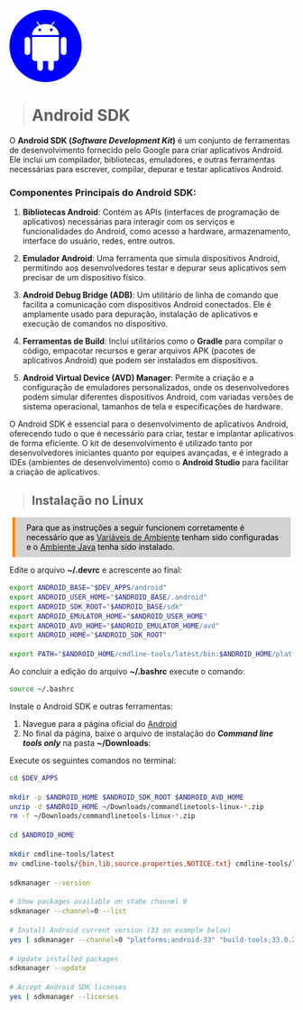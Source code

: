 <p><img src="../images/android.png" width=128 /></p>

># **Android SDK**

O **Android SDK (_Software Development Kit_)** é um conjunto de ferramentas de desenvolvimento fornecido pelo Google para criar aplicativos Android. Ele inclui um compilador, bibliotecas, emuladores, e outras ferramentas necessárias para escrever, compilar, depurar e testar aplicativos Android.

### Componentes Principais do Android SDK:

1. **Bibliotecas Android**: Contém as APIs (interfaces de programação de aplicativos) necessárias para interagir com os serviços e funcionalidades do Android, como acesso a hardware, armazenamento, interface do usuário, redes, entre outros.
   
2. **Emulador Android**: Uma ferramenta que simula dispositivos Android, permitindo aos desenvolvedores testar e depurar seus aplicativos sem precisar de um dispositivo físico.
   
3. **Android Debug Bridge (ADB)**: Um utilitário de linha de comando que facilita a comunicação com dispositivos Android conectados. Ele é amplamente usado para depuração, instalação de aplicativos e execução de comandos no dispositivo.

4. **Ferramentas de Build**: Inclui utilitários como o **Gradle** para compilar o código, empacotar recursos e gerar arquivos APK (pacotes de aplicativos Android) que podem ser instalados em dispositivos.

5. **Android Virtual Device (AVD) Manager**: Permite a criação e a configuração de emuladores personalizados, onde os desenvolvedores podem simular diferentes dispositivos Android, com variadas versões de sistema operacional, tamanhos de tela e especificações de hardware.

O Android SDK é essencial para o desenvolvimento de aplicativos Android, oferecendo tudo o que é necessário para criar, testar e implantar aplicativos de forma eficiente. O kit de desenvolvimento é utilizado tanto por desenvolvedores iniciantes quanto por equipes avançadas, e é integrado a IDEs (ambientes de desenvolvimento) como o **Android Studio** para facilitar a criação de aplicativos.

> ## Instalação no Linux

<div style="color: black; background-color: lightgrey; margin: 10px 5px; vertical-align: middle; padding:10px 10px 10px 20px; border-radius: 2px; border-left: 5px solid darkorange">
Para que as instruções a seguir funcionem corretamente é necessário que as <a href="../common/env.md">Variáveis de Ambiente</a> tenham sido configuradas e o <a href="../common/java.md">Ambiente Java</a> tenha sido instalado.
</div>

Edite o arquivo **~/.devrc** e acrescente ao final:
```bash
export ANDROID_BASE="$DEV_APPS/android"
export ANDROID_USER_HOME="$ANDROID_BASE/.android"
export ANDROID_SDK_ROOT="$ANDROID_BASE/sdk"
export ANDROID_EMULATOR_HOME="$ANDROID_USER_HOME"
export ANDROID_AVD_HOME="$ANDROID_EMULATOR_HOME/avd"
export ANDROID_HOME="$ANDROID_SDK_ROOT"

export PATH="$ANDROID_HOME/cmdline-tools/latest/bin:$ANDROID_HOME/platform-tools:$ANDROID_HOME/tools:$PATH"
```

Ao concluir a edição do arquivo **~/.bashrc** execute o comando:
```bash
source ~/.bashrc
```

Instale o Android SDK e outras ferramentas:

1. Navegue para a página oficial do [Android](https://developer.android.com/studio#downloads)
2. No final da página, baixe o arquivo de instalação do **_Command line tools only_** na pasta **~/Downloads**:

Execute os seguintes comandos no terminal:
```bash
cd $DEV_APPS

mkdir -p $ANDROID_HOME $ANDROID_SDK_ROOT $ANDROID_AVD_HOME
unzip -d $ANDROID_HOME ~/Downloads/commandlinetools-linux-*.zip
rm -f ~/Downloads/commandlinetools-linux-*.zip

cd $ANDROID_HOME

mkdir cmdline-tools/latest
mv cmdline-tools/{bin,lib,source.properties,NOTICE.txt} cmdline-tools/latest

sdkmanager --version

# Show packages available on stabe channel 0
sdkmanager --channel=0 --list

# Install Android current version (33 on example below)
yes | sdkmanager --channel=0 "platforms;android-33" "build-tools;33.0.2" "platform-tools" "tools" "emulator"

# Update installed packages
sdkmanager --update

# Accept Android SDK licenses
yes | sdkmanager --licenses
```
